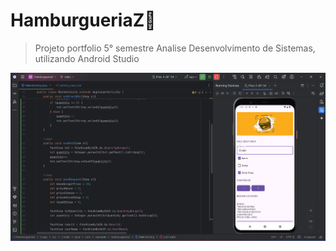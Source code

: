 # HamburgueriaZ🍔

> Projeto portfolio 5° semestre Analise Desenvolvimento de Sistemas, utilizando Android Studio

![img-project](./img-project/img.png)
